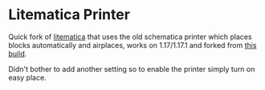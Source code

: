 Litematica Printer
==============
Quick fork of [litematica](https://github.com/maruohon/litematica) that uses the old schematica printer which places blocks automatically and airplaces, works on 1.17/1.17.1 and forked from [this build](https://github.com/maruohon/litematica/commit/79c6efedbe1acc6d6a3b08ad8094f0b32990285b).

Didn't bother to add another setting so to enable the printer simply turn on easy place.
